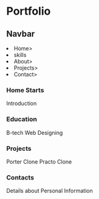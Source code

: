 # Portfolio

## Navbar
<li>Home></li>
<li>skills</li>
<li>About></li>
<li>Projects></li>
<li>Contact></li>

<h3>Home Starts</h3>
Introduction


<h3>Education</h3>
B-tech
Web Designing


<h3>Projects</h3>
Porter Clone
Practo Clone


<h3>Contacts</h3>
Details about Personal Information
